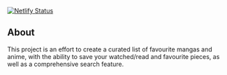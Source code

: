 [![Netlify Status](https://api.netlify.com/api/v1/badges/f3c26e94-2acc-4d94-abf9-c2c117b96e90/deploy-status)](https://app.netlify.com/sites/react-firebase-pwa/deploys)

## About
This project is an effort to create a curated list of favourite mangas and anime, with the ability to save your watched/read and favourite pieces, as well as a comprehensive search feature.
